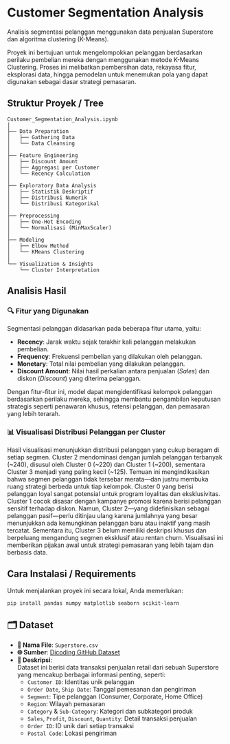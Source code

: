 # Customer Segmentation Analysis
Analisis segmentasi pelanggan menggunakan data penjualan Superstore dan algoritma clustering (K-Means).

Proyek ini bertujuan untuk mengelompokkan pelanggan berdasarkan perilaku pembelian mereka dengan menggunakan metode K-Means Clustering. Proses ini melibatkan pembersihan data, rekayasa fitur, eksplorasi data, hingga pemodelan untuk menemukan pola yang dapat digunakan sebagai dasar strategi pemasaran.

## Struktur Proyek / Tree
```
Customer_Segmentation_Analysis.ipynb
│
├── Data Preparation
│   ├── Gathering Data
│   └── Data Cleansing
│
├── Feature Engineering
│   ├── Discount Amount
│   ├── Aggregasi per Customer
│   └── Recency Calculation
│
├── Exploratory Data Analysis
│   ├── Statistik Deskriptif
│   ├── Distribusi Numerik
│   └── Distribusi Kategorikal
│
├── Preprocessing
│   ├── One-Hot Encoding
│   └── Normalisasi (MinMaxScaler)
│
├── Modeling
│   ├── Elbow Method
│   └── KMeans Clustering
│
└── Visualization & Insights
    └── Cluster Interpretation
```
## Analisis Hasil 

### 🔍 Fitur yang Digunakan
Segmentasi pelanggan didasarkan pada beberapa fitur utama, yaitu:

- **Recency**: Jarak waktu sejak terakhir kali pelanggan melakukan pembelian.
- **Frequency**: Frekuensi pembelian yang dilakukan oleh pelanggan.
- **Monetary**: Total nilai pembelian yang dilakukan pelanggan.
- **Discount Amount**: Nilai hasil perkalian antara penjualan (*Sales*) dan diskon (*Discount*) yang diterima pelanggan.

Dengan fitur-fitur ini, model dapat mengidentifikasi kelompok pelanggan berdasarkan perilaku mereka, sehingga membantu pengambilan keputusan strategis seperti penawaran khusus, retensi pelanggan, dan pemasaran yang lebih terarah.

### 📊 Visualisasi Distribusi Pelanggan per Cluster

Hasil visualisasi menunjukkan distribusi pelanggan yang cukup beragam di setiap segmen. Cluster 2 mendominasi dengan jumlah pelanggan terbanyak (~240), disusul oleh Cluster 0 (~220) dan Cluster 1 (~200), sementara Cluster 3 menjadi yang paling kecil (~125). Temuan ini mengindikasikan bahwa segmen pelanggan tidak tersebar merata—dan justru membuka ruang strategi berbeda untuk tiap kelompok. Cluster 0 yang berisi pelanggan loyal sangat potensial untuk program loyalitas dan eksklusivitas. Cluster 1 cocok disasar dengan kampanye promosi karena berisi pelanggan sensitif terhadap diskon. Namun, Cluster 2—yang didefinisikan sebagai pelanggan pasif—perlu ditinjau ulang karena jumlahnya yang besar menunjukkan ada kemungkinan pelanggan baru atau inaktif yang masih tercatat. Sementara itu, Cluster 3 belum memiliki deskripsi khusus dan berpeluang mengandung segmen eksklusif atau rentan churn. Visualisasi ini memberikan pijakan awal untuk strategi pemasaran yang lebih tajam dan berbasis data.


## Cara Instalasi / Requirements

Untuk menjalankan proyek ini secara lokal, Anda memerlukan:
```
pip install pandas numpy matplotlib seaborn scikit-learn

```

## 🗂 Dataset

- **📁 Nama File**: `Superstore.csv`
- **🌐 Sumber**: [Dicoding GitHub Dataset](https://github.com/dicodingacademy/dicoding_dataset/blob/main/superstore/Superstore.csv)
- **🧾 Deskripsi**:  
  Dataset ini berisi data transaksi penjualan retail dari sebuah Superstore yang mencakup berbagai informasi penting, seperti:
  - `Customer ID`: Identitas unik pelanggan  
  - `Order Date`, `Ship Date`: Tanggal pemesanan dan pengiriman  
  - `Segment`: Tipe pelanggan (Consumer, Corporate, Home Office)  
  - `Region`: Wilayah pemasaran  
  - `Category` & `Sub-Category`: Kategori dan subkategori produk  
  - `Sales`, `Profit`, `Discount`, `Quantity`: Detail transaksi penjualan  
  - `Order ID`: ID unik dari setiap transaksi  
  - `Postal Code`: Lokasi pengiriman  




















